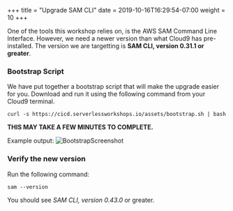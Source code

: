 +++
title = "Upgrade SAM CLI"
date = 2019-10-16T16:29:54-07:00
weight = 10
+++

One of the tools this workshop relies on, is the AWS SAM Command Line Interface. However, we need a newer version than what Cloud9 has pre-installed. The version we are targetting is **SAM CLI, version 0.31.1 or greater**.

### Bootstrap Script

We have put together a bootstrap script that will make the upgrade easier for you. Download and run
it using the following command from your Cloud9 terminal.

```
curl -s https://cicd.serverlessworkshops.io/assets/bootstrap.sh | bash
```

**THIS MAY TAKE A FEW MINUTES TO COMPLETE.**

Example output:
![BootstrapScreenshot](/images/screenshot-bootstrap.png)

### Verify the new version

Run the following command:

```
sam --version
```

You should see _SAM CLI, version 0.43.0_ or greater.
